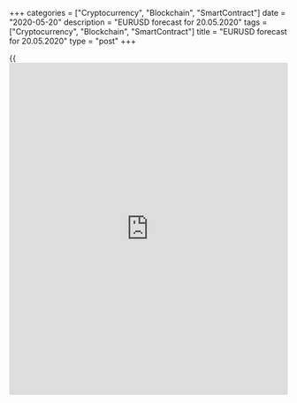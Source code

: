 +++
categories = ["Cryptocurrency", "Blockchain", "SmartContract"]
date = "2020-05-20"
description = "EURUSD forecast for 20.05.2020"
tags = ["Cryptocurrency", "Blockchain", "SmartContract"]
title = "EURUSD forecast for 20.05.2020"
type = "post"
+++

{{<iframe id="large-banner" src="https://www.bounty.group/#slide=4.0" width="100%" height="600" scrolling="no" style="border: 0px solid rgb(216, 221, 230); border-radius: 3px;">}}

May 20, 2020

May 20, 2020

Dollar creates obstaclesDmitri Demidenko

## EUR/USD bulls are going ahead, but there are no gains without losses

The risk of the euro-area breakup was reduced as Germany and France
offered a €500-billion European recovery fund to support the EU
countries worst affected by the pandemic. This [news](https://www.letsplayfx.com/blog/forex-news-website/) encouraged
[EUR/USD][1] bulls. At the same time, the dispute between Democrats and
Republicans in the USA about the [terms](https://www.fintechee.com/terms/) and size of the fiscal stimulus
may support ….the US dollar. The greenback and the euro react to the
growing uncertainty in different ways. The dollar has benefits as a
safe-haven asset. In this respect, different approaches of the Fed and
the US administration to the US GDP recovery have set the [EUR/USD][1]
buyers back.

Speaking before the US Senate Banking Committee, the Treasury Secretary
Steven Mnuchin and the Federal Reserve Chair Jerome Powell offered
contrasting views of the US economic prospects. According to Steven
Mnuchin, the third quarter could be quite good, and the GDP can well
follow a V-shaped rebound. Jerome Powell, by contrast, says the fear of
the coronavirus will set the economic growth back. It will take a long
time until the US GDP completely rebounds. The same opinion, by the way,
is shared by the Congressional Budget Office, which expects the US GDP
in the fourth quarter of 2020 will be 5.6% lower than a year ago.

Different views of the Treasury and the Fed are not a new driver. The US
central bank has many times emphasized the necessity of an additional
fiscal stimulus. Democrats are willing to provide a total package of $3
trillion. However, Donald Trump is yet rejecting this bill. The US
President says that extra money given to the unemployed will discourage
them from the search for new jobs, which will hold the US GDP recovery
back. The US stock market is not confident in additional support, which
strengthens the US dollar.

The uncertainty of the S&P 500 is likely to be the major factor weighing
on the [EUR/USD][1]. The euro is stabilizing due to the offer by Angela
Merkel and Emmanuel Macron, the growth of the German indicator of
economic sentiment to its 5-year high, the ECB willingness to support
the euro-area economy, and the lower risks of the US-China trade war
escalation. As a result, the spread between the euro put and call
premiums has narrowed to the minimum value since March 17, and the euro-
dollar three-month risk reversals have entered the positive area.

 **Dynamic of German’s economic sentiment**

![LiteForex: EURUSD forecast for 20.05.2020][2]

 _Source: Financial Times._

 **Dynamics of euro risk reversals**

![LiteForex: EURUSD forecast for 20.05.2020][3]

 _Source: Bloomberg_

According to the U.S. Department of Agriculture, in the 10 weeks ended
May 7, gross sales of U.S. corn and pork to China were up by eight
times, cotton exports were three times higher than they were in the same
period in 2017 before the trade war started, soybeans exports increased
by about 30%. China has significantly stepped up purchases of U.S.
agriculture products to avert the trade war escalation. This is a
positive factor for the export-led euro-area economy, and so, for the
euro. The [EUR/USD][1] bulls are willing to continue the rally up to
1.1055-1.107. However, the euro has many problems, which are likely to
create obstacles for the buyers.

* * *

P.S. Did you like my article? Share it in social networks: it will be
the best “thank you" :)

Ask me questions and comment below. I’ll be glad to answer your
questions and give necessary explanations.

 **Useful links:**

  * I recommend trying to trade with a reliable broker [here][4]. The system allows you to trade by yourself or copy successful traders from all across the globe.
  * Use my promo-code BLOG for getting deposit bonus 50% on LiteForex platform. Just enter this code in the appropriate field while [depositing][5] your trading account.
  * Telegram channel with high-quality analytics, Forex reviews, training articles, and other useful things for traders <t.me/liteforex>

## Price chart of EURUSD in real time mode

![Dollar creates obstacles][6]

The content of this article reflects the author’s opinion and does not
necessarily reflect the official position of LiteForex. The material
published on this page is provided for informational purposes only and
should not be considered as the provision of investment advice for the
purposes of Directive 2004/39/EC.

Rate this article:

{{value}}

( {{count}} {{title}} )

   1. my.liteforex.com/trading/chart?symbol=EURUSD&returnUrl=true
   2. cdn.liteforex.com/cache/uploads/blog_post/eurusd/zew-germany-20-05-20.jpg?w=30&s=f1104e813f843f4bfe4f1018eaa8b0d9
   3. cdn.liteforex.com/cache/uploads/blog_post/eurusd/euro-risk-reversal-20-05-20.jpg?w=30&s=68aeb7dd112e6f0286e4f8099fc4fb4f
   4. my.liteforex.com/?category=analysts-opinions&slug=dollar-creates-obstacles&openPopup=%2Fregistration%2Fpopup&utm_source=blog&utm_medium=article&utm_campaign=bonus
   5. my.liteforex.com/deposit/?category=analysts-opinions&slug=dollar-creates-obstacles&promo_code=BLOG&utm_source=blog&utm_medium=article&utm_campaign=bonus
   6. cdn.liteforex.com/cache/uploads/blog_post/eurusd/liteforex-blog-eurusd-20-05-20.jpg?q=75&w=1000&s=909bd43a5de00cb89be3d75b16fe74cc